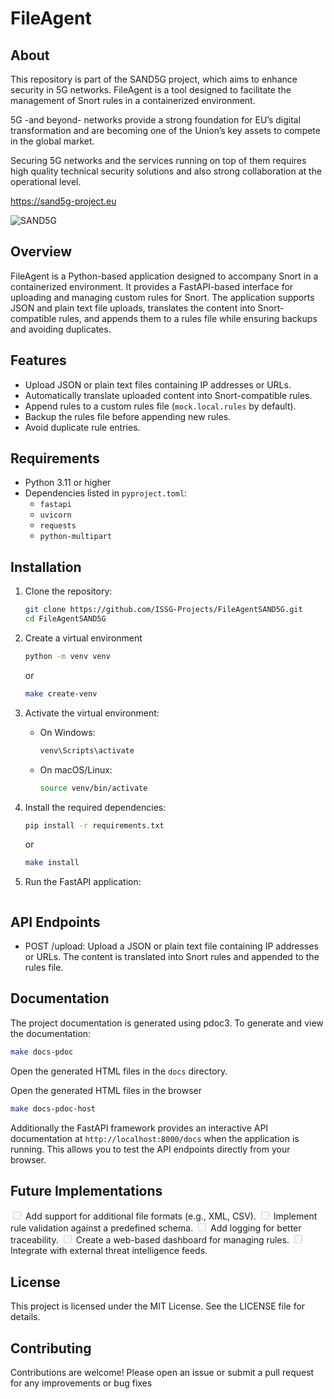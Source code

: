 # FileAgent

## About

This repository is part of the SAND5G project, which aims to enhance security in 5G networks. FileAgent is a tool designed to facilitate the management of Snort rules in a containerized environment.

5G -and beyond- networks provide a strong foundation for EU’s digital transformation and are becoming one of the Union’s key assets to compete in the global market.

Securing 5G networks and the services running on top of them requires high quality technical security solutions and also strong collaboration at the operational level.

https://sand5g-project.eu

![SAND5G](https://sand5g-project.eu/wp-content/uploads/2024/06/SAND5G-logo-600x137.png)

## Overview

FileAgent is a Python-based application designed to accompany Snort in a containerized environment. It provides a FastAPI-based interface for uploading and managing custom rules for Snort. The application supports JSON and plain text file uploads, translates the content into Snort-compatible rules, and appends them to a rules file while ensuring backups and avoiding duplicates.

## Features

- Upload JSON or plain text files containing IP addresses or URLs.
- Automatically translate uploaded content into Snort-compatible rules.
- Append rules to a custom rules file (`mock.local.rules` by default).
- Backup the rules file before appending new rules.
- Avoid duplicate rule entries.

## Requirements

- Python 3.11 or higher
- Dependencies listed in `pyproject.toml`:
  - `fastapi`
  - `uvicorn`
  - `requests`
  - `python-multipart`

## Installation

1. Clone the repository:

   ```bash
   git clone https://github.com/ISSG-Projects/FileAgentSAND5G.git
   cd FileAgentSAND5G
   ```

2. Create a virtual environment

   ```bash
   python -m venv venv
   ```

   or

   ```bash
   make create-venv
   ```

3. Activate the virtual environment:

   - On Windows:

     ```bash
     venv\Scripts\activate
     ```

   - On macOS/Linux:
     ```bash
     source venv/bin/activate
     ```

4. Install the required dependencies:

   ```bash
   pip install -r requirements.txt
   ```

   or

   ```bash
   make install
   ```

5. Run the FastAPI application:

   ```bash

   ```

## API Endpoints

- POST /upload: Upload a JSON or plain text file containing IP addresses or URLs. The content is translated into Snort rules and appended to the rules file.

## Documentation

The project documentation is generated using pdoc3. To generate and view the documentation:

```bash
make docs-pdoc
```

Open the generated HTML files in the `docs` directory.

Open the generated HTML files in the browser

```bash
make docs-pdoc-host
```

Additionally the FastAPI framework provides an interactive API documentation at `http://localhost:8000/docs` when the application is running. This allows you to test the API endpoints directly from your browser.

## Future Implementations

<input disabled="" type="checkbox"> Add support for additional file formats (e.g., XML, CSV).
<input disabled="" type="checkbox"> Implement rule validation against a predefined schema.
<input disabled="" type="checkbox"> Add logging for better traceability.
<input disabled="" type="checkbox"> Create a web-based dashboard for managing rules.
<input disabled="" type="checkbox"> Integrate with external threat intelligence feeds.

## License

This project is licensed under the MIT License. See the LICENSE file for details.

## Contributing

Contributions are welcome! Please open an issue or submit a pull request for any improvements or bug fixes

